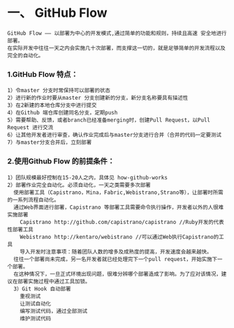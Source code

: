 # 一、 GitHub Flow
    GitHub Flow —— 以部署为中心的开发模式,通过简单的功能和规则，持续且高速 安全地进行部署。
    在实际开发中往往一天之内会实施几十次部署，而支撑这一切的，就是足够简单的开发流程以及完全的自动化。
### 1.GitHub Flow 特点：
    1）令master 分支时常保持可以部署的状态
    2）进行新的作业时要从master 分支创建新的分支，新分支名称要具有描述性
    3）在2新建的本地仓库分支中进行提交
    4）在Github 端仓库创建同名分支，定期push
    5）需要帮助、反馈，或者branch已经准备merging时，创建Pull Request，以Pull Request 进行交流
    6）让其他开发者进行审查，确认作业完成后与master分支进行合并（合并的代码一定要测试
    7）与master分支合并后，立刻部署
### 2.使用Github Flow 的前提条件：
    1）团队规模最好控制在15-20人之内，具体见 how-github-works
    2）部署作业完全自动化。必须自动化，一天之类需要多次部署
      使用部署工具（Capistrano，Mina，Fabric,Webistrano,Strano等），让部署时所需的一系列流程自动化。
      通过Web界面进行部署，Capistrano 等部署工具需要命令执行操作，开发者以外的人很难实施部署
        Capistrano http://github.com/capistrano/capistrano //Ruby开发的代表性部署工具
        Webistrano http://kentaro/webistrano //可以通过Web执行Capistrano的工具
        导入开发时注意事项：随着团队人数的增多及成熟度的提高，开发速度会越来越快。
      往往一个部署尚未完成，另一名开发者就已经处理完下一个pull request，开始实施下一个部署。
      在这种情况下，一旦正式环境出现问题，很难分辨哪个部署造成了影响。为了应对该情况，建议在部署实施过程中通过工具加锁。
      3）Git Hook 自动部署
        重视测试
        让测试自动化
        编写测试代码，通过全部测试
        维护测试代码
